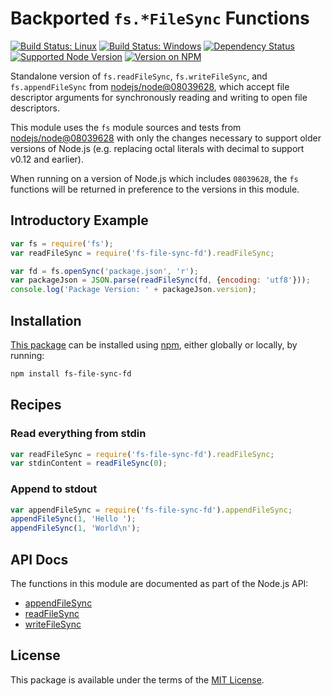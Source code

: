 Backported `fs.*FileSync` Functions
===================================

[![Build Status: Linux](https://img.shields.io/travis/kevinoid/fs-file-sync-fd.svg?style=flat&label=build+on+linux)](https://travis-ci.org/kevinoid/fs-file-sync-fd)
[![Build Status: Windows](https://img.shields.io/appveyor/ci/kevinoid/fs-file-sync-fd.svg?style=flat&label=build+on+windows)](https://ci.appveyor.com/project/kevinoid/fs-file-sync-fd)
[![Dependency Status](https://img.shields.io/david/kevinoid/fs-file-sync-fd.svg?style=flat)](https://david-dm.org/kevinoid/fs-file-sync-fd)
[![Supported Node Version](https://img.shields.io/node/v/fs-file-sync-fd.svg?style=flat)](https://www.npmjs.com/package/fs-file-sync-fd)
[![Version on NPM](https://img.shields.io/npm/v/fs-file-sync-fd.svg?style=flat)](https://www.npmjs.com/package/fs-file-sync-fd)

Standalone version of `fs.readFileSync`, `fs.writeFileSync`, and
`fs.appendFileSync` from
[nodejs/node@08039628](https://github.com/nodejs/node/commit/08039628), which
accept file descriptor arguments for synchronously reading and writing to open
file descriptors.

This module uses the `fs` module sources and tests from
[nodejs/node@08039628](https://github.com/nodejs/node/commit/08039628) with
only the changes necessary to support older versions of Node.js (e.g.
replacing octal literals with decimal to support v0.12 and earlier).

When running on a version of Node.js which includes `08039628`, the `fs`
functions will be returned in preference to the versions in this module.

## Introductory Example

```js
var fs = require('fs');
var readFileSync = require('fs-file-sync-fd').readFileSync;

var fd = fs.openSync('package.json', 'r');
var packageJson = JSON.parse(readFileSync(fd, {encoding: 'utf8'}));
console.log('Package Version: ' + packageJson.version);
```

## Installation

[This package](https://www.npmjs.com/package/fs-file-sync-fd) can be
installed using [npm](https://www.npmjs.com/), either globally or locally, by
running:

```sh
npm install fs-file-sync-fd
```

## Recipes

### Read everything from stdin

```js
var readFileSync = require('fs-file-sync-fd').readFileSync;
var stdinContent = readFileSync(0);
```

### Append to stdout

```js
var appendFileSync = require('fs-file-sync-fd').appendFileSync;
appendFileSync(1, 'Hello ');
appendFileSync(1, 'World\n');
```

## API Docs

The functions in this module are documented as part of the Node.js API:

* [appendFileSync](https://github.com/nodejs/node/blob/4d4f3535/doc/api/fs.markdown#fsappendfilesyncfile-data-options)
* [readFileSync](https://github.com/nodejs/node/blob/4d4f3535/doc/api/fs.markdown#fsreadfilesyncfile-options)
* [writeFileSync](https://github.com/nodejs/node/blob/4d4f3535/doc/api/fs.markdown#fswritefilesyncfile-data-options)

## License

This package is available under the terms of the
[MIT License](https://opensource.org/licenses/MIT).
